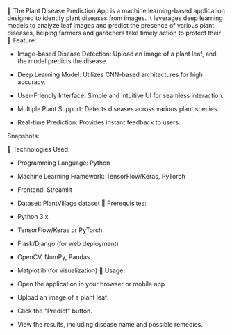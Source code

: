 🎉 The Plant Disease Prediction App is a machine learning-based application designed to identify plant diseases from images.
    It leverages deep learning models to analyze leaf images and predict the presence of various plant diseases, 
    helping farmers and gardeners take timely action to protect their 
🎯 Feature:
   * Image-based Disease Detection: Upload an image of a plant leaf, and the model predicts the disease.

   * Deep Learning Model: Utilizes CNN-based architectures for high accuracy.

   * User-Friendly Interface: Simple and intuitive UI for seamless interaction.

   * Multiple Plant Support: Detects diseases across various plant species.

   * Real-time Prediction: Provides instant feedback to users.

Snapshots:


🎯 Technologies Used:

   * Programming Language: Python

   * Machine Learning Framework: TensorFlow/Keras, PyTorch

   * Frontend: Streamlit

   * Dataset: PlantVillage dataset 
🎯 Prerequisites:

   * Python 3.x

   * TensorFlow/Keras or PyTorch

   * Flask/Django (for web deployment)

   * OpenCV, NumPy, Pandas

   * Matplotlib (for visualization)
🎯 Usage:

   * Open the application in your browser or mobile app.

   * Upload an image of a plant leaf.

   * Click the "Predict" button.
 
   * View the results, including disease name and possible remedies.



